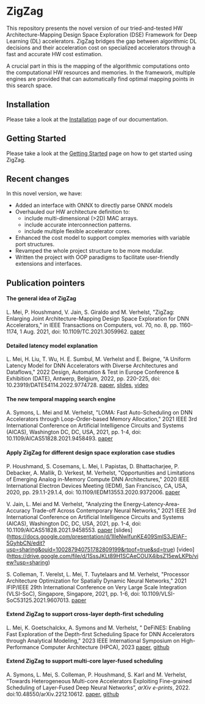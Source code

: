 # ZigZag
This repository presents the novel version of our tried-and-tested HW Architecture-Mapping Design Space Exploration (DSE) Framework for Deep Learning (DL) accelerators. ZigZag bridges the gap between algorithmic DL decisions and their acceleration cost on specialized accelerators through a fast and accurate HW cost estimation. 

A crucial part in this is the mapping of the algorithmic computations onto the computational HW resources and memories. In the framework, multiple engines are provided that can automatically find optimal mapping points in this search space.

## Installation

Please take a look at the [Installation](https://zigzag-project.github.io/zigzag/installation.html) page of our documentation.

## Getting Started

Please take a look at the [Getting Started](https://zigzag-project.github.io/zigzag/getting-started.html) page on how to get started using ZigZag.

## Recent changes

In this novel version, we have: 
- Added an interface with ONNX to directly parse ONNX models
- Overhauled our HW architecture definition to:
    - include multi-dimensional (>2D) MAC arrays.
    - include accurate interconnection patterns.
    - include multiple flexible accelerator cores.
- Enhanced the cost model to support complex memories with variable port structures.
- Revamped the whole project structure to be more modular.
- Written the project with OOP paradigms to facilitate user-friendly extensions and interfaces.


## Publication pointers

#### The general idea of ZigZag
L. Mei, P. Houshmand, V. Jain, S. Giraldo and M. Verhelst, "ZigZag: Enlarging Joint Architecture-Mapping Design Space Exploration for DNN Accelerators," in IEEE Transactions on Computers, vol. 70, no. 8, pp. 1160-1174, 1 Aug. 2021, doi: 10.1109/TC.2021.3059962. [paper](https://ieeexplore.ieee.org/document/9360462)

#### Detailed latency model explanation
L. Mei, H. Liu, T. Wu, H. E. Sumbul, M. Verhelst and E. Beigne, "A Uniform Latency Model for DNN Accelerators with Diverse Architectures and Dataflows," 2022 Design, Automation & Test in Europe Conference & Exhibition (DATE), Antwerp, Belgium, 2022, pp. 220-225, doi: 10.23919/DATE54114.2022.9774728. [paper](https://lirias.kuleuven.be/retrieve/661303), [slides](https://docs.google.com/presentation/d/1mPdzEvuhu4923L0qYfEXGqRH7jtnHDlm/edit?usp=sharing&ouid=117150865143314519834&rtpof=true&sd=true), [video](https://drive.google.com/file/d/1o1ZY_rPsR5d8ZNpxxO7be0Tc2KUQIfX_/view?usp=sharing)

#### The new temporal mapping search engine
A. Symons, L. Mei and M. Verhelst, "LOMA: Fast Auto-Scheduling on DNN Accelerators through Loop-Order-based Memory Allocation," 2021 IEEE 3rd International Conference on Artificial Intelligence Circuits and Systems (AICAS), Washington DC, DC, USA, 2021, pp. 1-4, doi: 10.1109/AICAS51828.2021.9458493. [paper](https://ieeexplore.ieee.org/document/9458493)

#### Apply ZigZag for different design space exploration case studies
P. Houshmand, S. Cosemans, L. Mei, I. Papistas, D. Bhattacharjee, P. Debacker, A. Mallik, D. Verkest, M. Verhelst, "Opportunities and Limitations of Emerging Analog in-Memory Compute DNN Architectures," 2020 IEEE International Electron Devices Meeting (IEDM), San Francisco, CA, USA, 2020, pp. 29.1.1-29.1.4, doi: 10.1109/IEDM13553.2020.9372006. [paper](https://ieeexplore.ieee.org/abstract/document/9372006)

V. Jain, L. Mei and M. Verhelst, "Analyzing the Energy-Latency-Area-Accuracy Trade-off Across Contemporary Neural Networks," 2021 IEEE 3rd International Conference on Artificial Intelligence Circuits and Systems (AICAS), Washington DC, DC, USA, 2021, pp. 1-4, doi: 10.1109/AICAS51828.2021.9458553. [paper](https://ieeexplore.ieee.org/abstract/document/9458553) [slides] (https://docs.google.com/presentation/d/1IIeNwIfunKE409SmlS3JEIAF-5GyhbCN/edit?usp=sharing&ouid=100287940751782809199&rtpof=true&sd=true) [video] (https://drive.google.com/file/d/1SssJKLt89H1SCAeCOUX4ibsZ15ewLKPb/view?usp=sharing)

S. Colleman, T. Verelst, L. Mei, T. Tuytelaars and M. Verhelst, "Processor Architecture Optimization for Spatially Dynamic Neural Networks," 2021 IFIP/IEEE 29th International Conference on Very Large Scale Integration (VLSI-SoC), Singapore, Singapore, 2021, pp. 1-6, doi: 10.1109/VLSI-SoC53125.2021.9607013. [paper](https://ieeexplore.ieee.org/abstract/document/9607013)

#### Extend ZigZag to support cross-layer depth-first scheduling
L. Mei, K. Goetschalckx, A. Symons and M. Verhelst, " DeFiNES: Enabling Fast Exploration of the Depth-first Scheduling Space for DNN Accelerators through Analytical Modeling," 2023 IEEE International Symposium on High-Performance Computer Architecture (HPCA), 2023 [paper](https://arxiv.org/abs/2212.05344), [github](https://github.com/ZigZag-Project/DeFiNES)

#### Extend ZigZag to support multi-core layer-fused scheduling
A. Symons, L. Mei, S. Colleman, P. Houshmand, S. Karl and M. Verhelst, “Towards Heterogeneous Multi-core Accelerators Exploiting Fine-grained Scheduling of Layer-Fused Deep Neural Networks”, <i>arXiv e-prints</i>, 2022. doi:10.48550/arXiv.2212.10612. [paper](https://arxiv.org/abs/2212.10612), [github](https://github.com/ZigZag-Project/stream)

